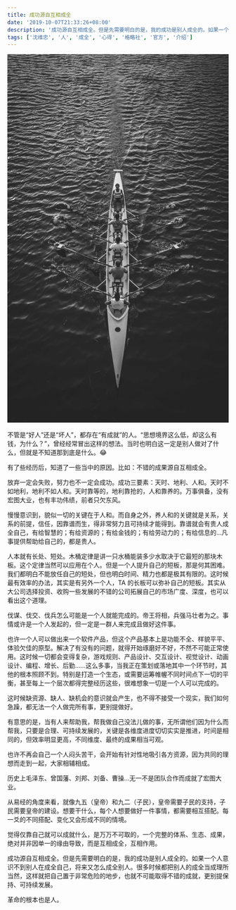 ```yaml
---
title: 成功源自互相成全
date: '2019-10-07T21:33:26+08:00'
description: '成功源自互相成全。但是先需要明白的是，我的成功是别人成全的。如果一个人意识不到别人在成全自己，将来又怎么成全别人。很多时候都把别人的成全当成理所当然，这样就把自己置于非常危险的地步，也就不可能取得不错的成就，更别提保持、可持续发展。'
tags: ['沈维忠', '人', '成全', '心得', '格略社', '官方', '介绍']
---
```


![](./matteo-vistocco-Dph00R2SwFo-unsplash.jpg)

不管是“好人”还是“坏人”，都存在“有成就”的人。“思想境界这么低，却这么有钱，为什么？”，曾经经常冒出这样的想法。当时也明白这一定是别人做对了什么，但就是不知道那到底是什么。😂

有了些经历后，知道了一些当中的原因。比如：不错的成果源自互相成全。

放弃一定会失败，努力也不一定会成功。成功三要素：天时、地利、人和。天时不如地利，地利不如人和。天时靠等的，地利靠抢的，人和靠养的。万事俱备，没有宏图大业，也有丰功伟绩，前者只欠东风。

慢慢意识到，貌似一切的关键在于人和。而自身之外，养人和的关键就是关系，关系的前提，信任，因靠谱而生，得非常努力且可持续才能得到。靠谱就会有贵人成全自己，有给智慧的；有给资源的；有给金钱的；有给劳动力的；有给信息的…凡事提供帮助给自己的，都是贵人。

人本就有长处、短处。木桶定律是讲一只水桶能装多少水取决于它最短的那块木板。这个定律当然可以应用在个人。但是一个人提升自己的短板，那是何其困难。我们都明白不能放任自己的短处，但也明白时间、精力也都是极其有限的。这时候最有效率的办法，其实是有另外一个人，TA 的长板可以弥补自己的短板。其实从大公司选择投资、收购一些发展的不错的公司拓展自己的市场广度、深度，也可以看出这个道理。

伐谋、伐交、伐兵怎么可能是一个人就能完成的。帝王将相，兵强马壮者为之。事情或许是一个人发起的，但一定是一群人来完成且做好这件事。

也许一个人可以做出来一个软件产品，但这个产品基本上是功能不全、样貌平平、体验欠佳的原型。解决了有没有的问题，就得开始琢磨好不好，不然不可能正常使用。这时候一切都会变得复杂，游戏规则、产品设计、交互设计、视觉设计、动画设计、编程、增长、后勤……这么多事，当我正在策划或落地其中一个环节时，其他的根本照顾不到。特别是打造一个生态，或需要运筹帷幄不同时间点下一切的平衡，甚至每上一个层次都得完整经历这些，很难想象一切是一个人可以完成的。

这时候缺资源、缺人、缺机会的意识就会产生，也不得不接受一个现实，我们如何急躁，都无法一个人做完所有事，更别提做好。

有意思的是，当有人来帮助我，帮我做自己没法儿做的事，无所谓他们因为什么而帮我，只要是合理、可持续发展的，关键是各维度进度切切实实是推进，时间是相同的，但效率明显更高，不同维度、最终的成果相当可观。

也许不再会自己一个人闷头苦干，会开始有针对性地吸引各方资源，因为共同的理想而走到一起，大家相辅相成。

历史上毛泽东、曾国藩、刘邦、刘备、曹操…无一不是团队合作而成就了宏图大业。

从易经的角度来看，就像九五（皇帝）和九二（子民），皇帝需要子民的支持，子民需要皇帝的建设。想要干什么，每个人想要做好一件事情，都需要相互搭配。每一爻的不同搭配、变化又会形成不同的情境。

觉得仅靠自己就可以成就什么，是万万不可取的，一个完整的体系、生态、成果，绝对并非因单一的缘由导致，而是互相成全，互相作用。

成功源自互相成全。但是先需要明白的是，我的成功是别人成全的。如果一个人意识不到别人在成全自己，将来又怎么成全别人。很多时候都把别人的成全当成理所当然，这样就把自己置于非常危险的地步，也就不可能取得不错的成就，更别提保持、可持续发展。

革命的根本也是人。
